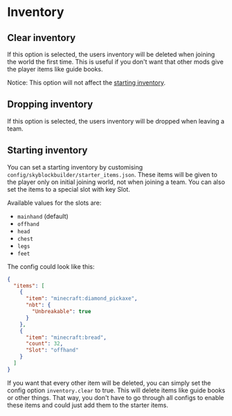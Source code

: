 # Inventory
## Clear inventory
If this option is selected, the users inventory will be deleted when joining the world the first time. This is useful
if you don't want that other mods give the player items like guide books.

Notice: This option will not affect the [starting inventory](#starting-inventory).

## Dropping inventory
If this option is selected, the users inventory will be dropped when leaving a team.

## Starting inventory
You can set a starting inventory by customising `config/skyblockbuilder/starter_items.json`. These items will be given to 
the player only on initial joining world, not when joining a team. You can also set the items to a special slot with key
Slot.

Available values for the slots are:

- `mainhand` (default)
- `offhand`
- `head`
- `chest`
- `legs`
- `feet`

The config could look like this:
```json
{
  "items": [
    {
      "item": "minecraft:diamond_pickaxe",
      "nbt": {
        "Unbreakable": true
      }
    },
    {
      "item": "minecraft:bread",
      "count": 32,
      "Slot": "offhand"
    }
  ]
}
```

If you want that every other item will be deleted, you can simply set the config option `inventory.clear` to true. This 
will delete items like guide books or other things. That way, you don't have to go through all configs to enable these
items and could just add them to the starter items.